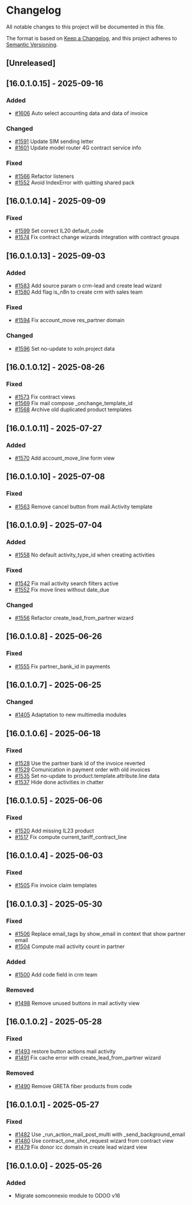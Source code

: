 # Changelog
All notable changes to this project will be documented in this file.

The format is based on [Keep a Changelog](https://keepachangelog.com/en/1.0.0/),
and this project adheres to [Semantic Versioning](https://semver.org/spec/v2.0.0.html).

## [Unreleased]
## [16.0.1.0.15] - 2025-09-16
### Added
- [#1606](https://git.coopdevs.org/coopdevs/som-connexio/odoo-somconnexio/-/merge_requests/1606) Auto select accounting data and data of invoice

### Changed
- [#1591](https://git.coopdevs.org/coopdevs/som-connexio/odoo-somconnexio/-/merge_requests/1591) Update SIM sending letter
- [#1601](https://git.coopdevs.org/coopdevs/som-connexio/odoo-somconnexio/-/merge_requests/1601) Update model router 4G contract service info

### Fixed
- [#1566](https://git.coopdevs.org/coopdevs/som-connexio/odoo-somconnexio/-/merge_requests/1566) Refactor listeners
- [#1552](https://git.coopdevs.org/coopdevs/som-connexio/odoo-somconnexio/-/merge_requests/1552) Avoid IndexError with quitting shared pack

## [16.0.1.0.14] - 2025-09-09
### Fixed
- [#1599](https://git.coopdevs.org/coopdevs/som-connexio/odoo-somconnexio/-/merge_requests/1599) Set correct IL20 default_code
- [#1574](https://git.coopdevs.org/coopdevs/som-connexio/odoo-somconnexio/-/merge_requests/1574) Fix contract change wizards integration with contract groups

## [16.0.1.0.13] - 2025-09-03
### Added
- [#1583](https://git.coopdevs.org/coopdevs/som-connexio/odoo-somconnexio/-/merge_requests/1583) Add source param o crm-lead and create lead wizard
- [#1580](https://git.coopdevs.org/coopdevs/som-connexio/odoo/odoo-somconnexio/-/merge_requests/1580) Add flag is_n8n to create crm with sales team

### Fixed
- [#1594](https://git.coopdevs.org/coopdevs/som-connexio/odoo-somconnexio/-/merge_requests/1594) Fix account_move res_partner domain

### Changed
- [#1596](https://git.coopdevs.org/coopdevs/som-connexio/odoo-somconnexio/-/merge_requests/1596) Set no-update to xoln.project data

## [16.0.1.0.12] - 2025-08-26
### Fixed
- [#1573](https://git.coopdevs.org/coopdevs/som-connexio/odoo-somconnexio/-/merge_requests/1573) Fix contract views
- [#1569](https://git.coopdevs.org/coopdevs/som-connexio/odoo-somconnexio/-/merge_requests/1569) Fix mail compose _onchange_template_id
- [#1568](https://git.coopdevs.org/coopdevs/som-connexio/odoo-somconnexio/-/merge_requests/1568) Archive old duplicated product templates

## [16.0.1.0.11] - 2025-07-27
### Added
- [#1570](https://git.coopdevs.org/coopdevs/som-connexio/odoo-somconnexio/-/merge_requests/1570) Add account_move_line form view

## [16.0.1.0.10] - 2025-07-08
### Fixed
- [#1563](https://git.coopdevs.org/coopdevs/som-connexio/odoo-somconnexio/-/merge_requests/1563) Remove cancel button from mail.Activity template

## [16.0.1.0.9] - 2025-07-04
### Added
- [#1558](https://git.coopdevs.org/coopdevs/som-connexio/odoo-somconnexio/-/merge_requests/1558) No default activity_type_id when creating activities

### Fixed
- [#1542](https://git.coopdevs.org/coopdevs/som-connexio/odoo-somconnexio/-/merge_requests/1542) Fix mail activity search filters active
- [#1552](https://git.coopdevs.org/coopdevs/som-connexio/odoo-somconnexio/-/merge_requests/1552) Fix move lines without date_due

### Changed
- [#1556](https://git.coopdevs.org/coopdevs/som-connexio/odoo-somconnexio/-/merge_requests/1556) Refactor create_lead_from_partner wizard

## [16.0.1.0.8] - 2025-06-26
### Fixed
- [#1555](https://git.coopdevs.org/coopdevs/som-connexio/odoo-somconnexio/-/merge_requests/1555) Fix partner_bank_id in payments

## [16.0.1.0.7] - 2025-06-25
### Changed
- [#1405](https://git.coopdevs.org/coopdevs/som-connexio/odoo-somconnexio/-/merge_requests/1405) Adaptation to new multimedia modules

## [16.0.1.0.6] - 2025-06-18
### Fixed
- [#1528](https://git.coopdevs.org/coopdevs/som-connexio/odoo-somconnexio/-/merge_requests/1528) Use the partner bank id of the invoice reverted
- [#1529](https://git.coopdevs.org/coopdevs/som-connexio/odoo-somconnexio/-/merge_requests/1529) Comunication in payment order with old invoices
- [#1535](https://git.coopdevs.org/coopdevs/som-connexio/odoo-somconnexio/-/merge_requests/1535) Set no-update to product.template.attribute.line data
- [#1537](https://git.coopdevs.org/coopdevs/som-connexio/odoo-somconnexio/-/merge_requests/1537) Hide done activities in chatter

## [16.0.1.0.5] - 2025-06-06
### Fixed
- [#1520](https://git.coopdevs.org/coopdevs/som-connexio/odoo-somconnexio/-/merge_requests/1520) Add missing IL23 product
- [#1517](https://git.coopdevs.org/coopdevs/som-connexio/odoo-somconnexio/-/merge_requests/1517) Fix compute current_tariff_contract_line

## [16.0.1.0.4] - 2025-06-03
### Fixed
- [#1505](https://git.coopdevs.org/coopdevs/som-connexio/odoo-somconnexio/-/merge_requests/1505) Fix invoice claim templates

## [16.0.1.0.3] - 2025-05-30
### Fixed
- [#1506](https://git.coopdevs.org/coopdevs/som-connexio/odoo-somconnexio/-/merge_requests/1506) Replace email_tags by show_email in context that show partner email
- [#1504](https://git.coopdevs.org/coopdevs/som-connexio/odoo/odoo-somconnexio/-/merge_requests/1504) Compute mail activity count in partner

### Added
- [#1500](https://git.coopdevs.org/coopdevs/som-connexio/odoo/odoo-somconnexio/-/merge_requests/1500) Add code field in crm team

### Removed
- [#1498](https://git.coopdevs.org/coopdevs/som-connexio/odoo-somconnexio/-/merge_requests/1498) Remove unused buttons in mail activity view

## [16.0.1.0.2] - 2025-05-28
### Fixed
- [#1493](https://git.coopdevs.org/coopdevs/som-connexio/odoo/odoo-somconnexio/-/merge_requests/1493) restore button actions mail activity
- [#1491](https://git.coopdevs.org/coopdevs/som-connexio/odoo-somconnexio/-/merge_requests/1491) Fix cache error with create_lead_from_partner wizard

### Removed
- [#1490](https://git.coopdevs.org/coopdevs/som-connexio/odoo-somconnexio/-/merge_requests/1490) Remove GRETA fiber products from code

## [16.0.1.0.1] - 2025-05-27
### Fixed
- [#1482](https://git.coopdevs.org/coopdevs/som-connexio/odoo-somconnexio/-/merge_requests/1482) Use _run_action_mail_post_multi with _send_background_email
- [#1480](https://git.coopdevs.org/coopdevs/som-connexio/odoo-somconnexio/-/merge_requests/1480) Use contract_one_shot_request wizard from contract view
- [#1479](https://git.coopdevs.org/coopdevs/som-connexio/odoo-somconnexio/-/merge_requests/1479) Fix donor icc domain in create lead wizard view

## [16.0.1.0.0] - 2025-05-26
### Added
- Migrate somconnexio module to ODOO v16
